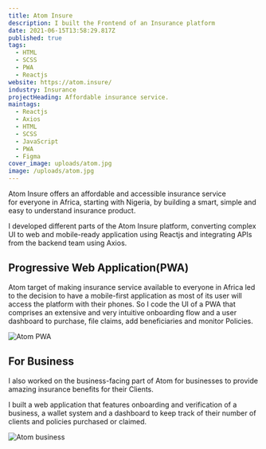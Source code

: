 ```yaml
---
title: Atom Insure
description: I built the Frontend of an Insurance platform
date: 2021-06-15T13:58:29.817Z
published: true
tags:
  - HTML
  - SCSS
  - PWA
  - Reactjs
website: https://atom.insure/
industry: Insurance
projectHeading: Affordable insurance service.
maintags:
  - Reactjs
  - Axios
  - HTML
  - SCSS
  - JavaScript
  - PWA
  - Figma
cover_image: uploads/atom.jpg
image: /uploads/atom.jpg
---
```

Atom Insure offers an affordable and accessible insurance service for everyone in Africa, starting with Nigeria, by building a smart, simple and easy to understand insurance product.

I developed different parts of the Atom Insure platform, converting complex UI to web and mobile-ready application using Reactjs and integrating APIs from the backend team using Axios.

## Progressive Web Application(PWA)

Atom target of making insurance service available to everyone in Africa led to the decision to have a mobile-first application as most of its user will access the platform with their phones. So I code the UI of a PWA that comprises an extensive and very intuitive onboarding flow and a user dashboard to purchase, file claims, add beneficiaries and monitor Policies.

![Atom PWA](/uploads/pwa.jpg "Atom PWA")

## For Business

I also worked on the business-facing part of Atom for businesses to provide amazing insurance benefits for their Clients. 

I built a web application that features onboarding and verification of a business, a wallet system and a dashboard to keep track of their number of clients and policies purchased or claimed.

![Atom business](/uploads/atom-business.jpg "Atom business")